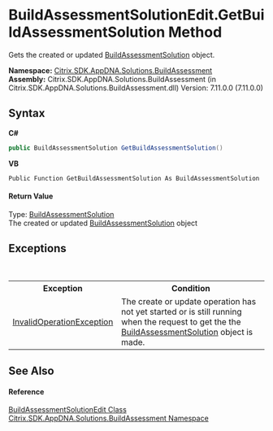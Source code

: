 # BuildAssessmentSolutionEdit.GetBuildAssessmentSolution Method 
 

Gets the created or updated <a href="1c1d0ea7-aac4-5a0e-1e37-8d86f5021742">BuildAssessmentSolution</a> object.

**Namespace:**&nbsp;[Citrix.SDK.AppDNA.Solutions.BuildAssessment](853bdb50-ea5c-dc0d-0be0-7254b6c38034.md)<br />**Assembly:**&nbsp;Citrix.SDK.AppDNA.Solutions.BuildAssessment (in Citrix.SDK.AppDNA.Solutions.BuildAssessment.dll) Version: 7.11.0.0 (7.11.0.0)

## Syntax

**C#**
```csharp
public BuildAssessmentSolution GetBuildAssessmentSolution()
```

**VB**
```vbnet
Public Function GetBuildAssessmentSolution As BuildAssessmentSolution
```


#### Return Value
Type: <a href="1c1d0ea7-aac4-5a0e-1e37-8d86f5021742">BuildAssessmentSolution</a><br />The created or updated <a href="1c1d0ea7-aac4-5a0e-1e37-8d86f5021742">BuildAssessmentSolution</a> object

## Exceptions
&nbsp;<table><tr><th>Exception</th><th>Condition</th></tr><tr><td><a href="http://msdn2.microsoft.com/en-us/library/2asft85a" target="_blank">InvalidOperationException</a></td><td>The create or update operation has not yet started or is still running when the request to get the the <a href="1c1d0ea7-aac4-5a0e-1e37-8d86f5021742">BuildAssessmentSolution</a> object is made.</td></tr></table>

## See Also


#### Reference
<a href="f858a561-981c-607c-779a-d8dc2cabfc3b">BuildAssessmentSolutionEdit Class</a><br /><a href="853bdb50-ea5c-dc0d-0be0-7254b6c38034">Citrix.SDK.AppDNA.Solutions.BuildAssessment Namespace</a><br />
